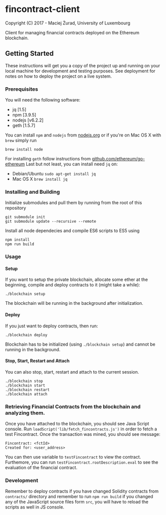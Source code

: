 # fincontract-client
Copyright (C) 2017 - Maciej Żurad, University of Luxembourg

Client for managing financial contracts deployed on the Ethereum blockchain.

## Getting Started

These instructions will get you a copy of the project up and running on your local machine for development and testing purposes. See deployment for notes on how to deploy the project on a live system.

### Prerequisites

You will need the following software:

- jq  [1.5]
- npm [3.9.5]
- nodejs [v6.2.2]
- geth [1.5.7]

You can install `npm` and `nodejs` from  [nodejs.org](https://nodejs.org/en/download/) or if you're on Mac OS X with `brew` simply run

```
brew install node
```

For installing `geth` follow instructions from [github.com/ethereum/go-ethereum](https://github.com/ethereum/go-ethereum/wiki/Building-Ethereum)
Last but not least, you can install need `jq` on:

- Debian/Ubuntu `sudo apt-get install jq`
- Mac OS X `brew install jq`

### Installing and Building

Initialize submodules and pull them by running from the root of this repository

```
git submodule init
git submodule update --recursive --remote
```

Install all node dependecies and compile ES6 scripts to ES5 using
```
npm install
npm run build
```

### Usage

#### Setup
 If you want to setup the private blockchain, allocate some ether at the beginning, compile and deploy contracts to it (might take a while):
```
./blockchain setup
```
The blockchain will be running in the background after initialization.
#### Deploy
 If you just want to deploy contracts, then run:
```
./blockchain deploy
```
Blockchain has to be initialized (using `./blockchain setup`) and cannot be running in the background.

#### Stop, Start, Restart and Attach
You can also stop, start, restart and attach to the current session.
```
./blockchain stop
./blockchain start
./blockchain restart
./blockchain attach
```

### Retrieving Financial Contracts from the blockchain and analyzing them.
Once you have attached to the blockchain, you should see Java Script console. Run `loadScript('lib/fetch_fincontracts.js')` in order to fetch a test Fincontract. Once the transaction was mined, you should see message:
```
Fincontract: <fctId>
Created for: <user_address>
```
You can then use variable to `testFincontract` to view the contract. Furthemore, you can run `testFincontract.rootDescription.eval` to see the evaluation of the financial contract.

### Development

Remember to deploy contracts if you have changed Solidity contracts from `contracts/` directory and remember to run `npm run build` if you changed any of the JavaScript source files form `src`, you will have to reload the scripts as well in JS console.



